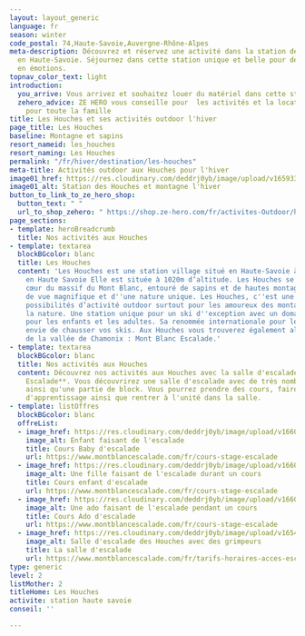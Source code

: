 ```yaml
---
layout: layout_generic
language: fr
season: winter
code_postal: 74,Haute-Savoie,Auvergne-Rhône-Alpes
meta-description: Découvrez et réservez une activité dans la station de ski Les Houches
  en Haute-Savoie. Séjournez dans cette station unique et belle pour des moments riches
  en émotions.
topnav_color_text: light
introduction:
  you_arrive: Vous arrivez et souhaitez louer du matériel dans cette station.
  zehero_advice: ZE HERO vous conseille pour  les activités et la location des équipements
    pour toute la famille
title: Les Houches et ses activités outdoor l'hiver
page_title: Les Houches
baseline: Montagne et sapins
resort_nameid: les_houches
resort_naming: Les Houches
permalink: "/fr/hiver/destination/les-houches"
meta-title: Activités outdoor aux Houches pour l'hiver
image01_href: https://res.cloudinary.com/deddrj0yb/image/upload/v1659334756/website/resorts/Les%20Houches/chris-biron-JVtcrWcbj1c-unsplash.jpg
image01_alt: Station des Houches et montagne l'hiver
button_to_link_to_ze_hero_shop:
  button_text: " "
  url_to_shop_zehero: " https://shop.ze-hero.com/fr/activites-Outdoor/haute-savoie/escalade"
page_sections:
- template: heroBreadcrumb
  title: Nos activités aux Houches
- template: textarea
  blockBGcolor: blanc
  title: Les Houches
  content: 'Les Houches est une station village situé en Haute-Savoie à 15mn de Chamonix,
    en Haute Savoie Elle est située à 1020m d’altitude. Les Houches se trouvent au
    cœur du massif du Mont Blanc, entouré de sapins et de hautes montagnes, vous bénéficierez
    de vue magnifique et d''une nature unique. Les Houches, c''est une multitude de
    possibilités d’activité outdoor surtout pour les amoureux des montagnes et de
    la nature. Une station unique pour un ski d''exception avec un domaine grandiose
    pour les enfants et les adultes. Sa renommée internationale pour le ski vous donnera
    envie de chausser vos skis. Aux Houches vous trouverez également al salle d''escalades
    de la vallée de Chamonix : Mont Blanc Escalade.'
- template: textarea
  blockBGcolor: blanc
  title: Nos activités aux Houches
  content: Découvrez nos activités aux Houches avec la salle d'escalade **Mont Blanc
    Escalade**. Vous découvrirez une salle d'escalade avec de très nombreuses voies
    ainsi qu'une partie de block. Vous pourrez prendre des cours, faire des stages
    d'apprentissage ainsi que rentrer à l'unité dans la salle.
- template: listOffres
  blockBGcolor: blanc
  offreList:
  - image_href: https://res.cloudinary.com/deddrj0yb/image/upload/v1660300450/website/Mont%20Blanc%20Escalade/PXL_20211121_095220758.avif
    image_alt: Enfant faisant de l'escalade
    title: Cours Baby d'escalade
    url: https://www.montblancescalade.com/fr/cours-stage-escalade
  - image_href: https://res.cloudinary.com/deddrj0yb/image/upload/v1660300515/website/Mont%20Blanc%20Escalade/pexels-tima-miroshnichenko-5916170.avif
    image_alt: Une fille faisant de l'escalade durant un cours
    title: Cours enfant d'escalade
    url: https://www.montblancescalade.com/fr/cours-stage-escalade
  - image_href: https://res.cloudinary.com/deddrj0yb/image/upload/v1660300576/website/Mont%20Blanc%20Escalade/pexels-allan-mas-5383479.avif
    image_alt: Une ado faisant de l'escalade pendant un cours
    title: Cours Ado d'escalade
    url: https://www.montblancescalade.com/fr/cours-stage-escalade
  - image_href: https://res.cloudinary.com/deddrj0yb/image/upload/v1654064634/website/Mont%20Blanc%20Escalade/PXL_20211228_095628343_dv6ejc.avif
    image_alt: Salle d'escalade des Houches avec des grimpeurs
    title: La salle d'escalade
    url: https://www.montblancescalade.com/fr/tarifs-horaires-acces-escalade-voie-bloc
type: generic
level: 2
listMother: 2
titleHome: Les Houches
activite: station haute savoie
conseil: ''

---
```

